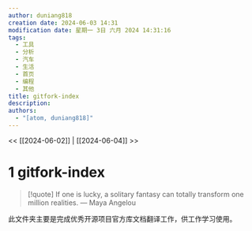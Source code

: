 ```yaml
---
author: duniang818
creation date: 2024-06-03 14:31
modification date: 星期一 3日 六月 2024 14:31:16
tags:
  - 工具
  - 分析
  - 汽车
  - 生活
  - 首页
  - 编程
  - 其他
title: gitfork-index
description: 
authors:
  - "[atom, duniang818]"
---
```


<< [[2024-06-02]] | [[2024-06-04]] >>

# 1 gitfork-index

> [!quote] If one is lucky, a solitary fantasy can totally transform one million realities.
> — Maya Angelou

此文件夹主要是完成优秀开源项目官方库文档翻译工作，供工作学习使用。